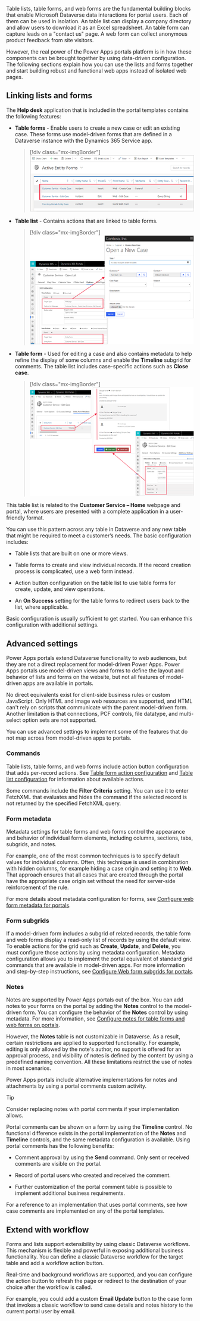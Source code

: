Table lists, table forms, and web forms are the fundamental building blocks that enable Microsoft Dataverse data interactions for portal users. Each of them can be used in isolation. An table list can display a company directory and allow users to download it as an Excel spreadsheet. An table form can capture leads on a "contact us" page. A web form can collect anonymous product feedback from site visitors.

However, the real power of the Power Apps portals platform is in how these components can be brought together by using data-driven configuration. The following sections explain how you can use the lists and forms together and start building robust and functional web apps instead of isolated web pages.

## Linking lists and forms

The **Help desk** application that is included in the portal templates contains the following features:

- **Table forms** - Enable users to create a new case or edit an existing case. These forms use model-driven forms that are defined in a Dataverse instance with the Dynamics 365 Service app.

   > [!div class="mx-imgBorder"]
   > [![Screenshot of the Active table forms list.](../media/case-entity-forms.png)](../media/case-entity-forms.png#lightbox)

- **Table list** - Contains actions that are linked to table forms.

   > [!div class="mx-imgBorder"]
   > [![Screenshot of the Case entity list with open new case pop out.](../media/case-entity-list.png)](../media/case-entity-list.png#lightbox)

- **Table form** - Used for editing a case and also contains metadata to help refine the display of some columns and enable the **Timeline** subgrid for comments. The table list includes case-specific actions such as **Close case**.

   > [!div class="mx-imgBorder"]
   > [![Screenshot of the edit case form feature and update, close, or cancel options.](../media/case-form-explained.png)](../media/case-form-explained.png#lightbox)

This table list is related to the **Customer Service – Home** webpage and portal, where users are presented with a complete application in a user-friendly format.

You can use this pattern across any table in Dataverse and any new table that might be required to meet a customer’s needs. The basic configuration includes:

- Table lists that are built on one or more views.

- Table forms to create and view individual records. If the record creation process is complicated, use a web form instead.

- Action button configuration on the table list to use table forms for create, update, and view operations.

- An **On Success** setting for the table forms to redirect users back to the list, where applicable.

Basic configuration is usually sufficient to get started. You can enhance this configuration with additional settings.

## Advanced settings

Power Apps portals extend Dataverse functionality to web audiences, but they are not a direct replacement for model-driven Power Apps. Power Apps portals use model-driven views and forms to define the layout and behavior of lists and forms on the website, but not all features of model-driven apps are available in portals.

No direct equivalents exist for client-side business rules or custom JavaScript. Only HTML and image web resources are supported, and HTML can't rely on scripts that communicate with the parent model-driven form. Another limitation is that connections, PCF controls, file datatype, and multi-select option sets are not supported.

You can use advanced settings to implement some of the features that do not map across from model-driven apps to portals.

### Commands

Table lists, table forms, and web forms include action button configuration that adds per-record actions. See [Table form action configuration](https://docs.microsoft.com/powerapps/maker/portals/configure/entity-forms#entity-form-action-configuration/?azure-portal=true) and [Table list configuration](https://docs.microsoft.com/powerapps/maker/portals/configure/entity-lists#entity-list-configuration/?azure-portal=true) for information about available actions.

Some commands include the **Filter Criteria** setting. You can use it to enter FetchXML that evaluates and hides the command if the selected record is not returned by the specified FetchXML query.

### Form metadata

Metadata settings for table forms and web forms control the appearance and behavior of individual form elements, including columns, sections, tabs, subgrids, and notes.

For example, one of the most common techniques is to specify default values for individual columns. Often, this technique is used in combination with hidden columns, for example hiding a case origin and setting it to **Web**. That approach ensures that all cases that are created through the portal have the appropriate case origin set without the need for server-side reinforcement of the rule.

For more details about metadata configuration for forms, see [Configure web form metadata for portals](https://docs.microsoft.com/powerapps/maker/portals/configure/configure-web-form-metadata/?azure-portal=true).

### Form subgrids

If a model-driven form includes a subgrid of related records, the table form and web forms display a read-only list of records by using the default view. To enable actions for the grid such as **Create**, **Update**, and **Delete**, you must configure those actions by using metadata configuration. Metadata configuration allows you to implement the portal equivalent of standard grid commands that are available in model-driven apps. For more information and step-by-step instructions, see [Configure Web form subgrids for portals](https://docs.microsoft.com/powerapps/maker/portals/configure/configure-web-form-subgrid/?azure-portal=true).

### Notes

Notes are supported by Power Apps portals out of the box. You can add notes to your forms on the portal by adding the **Notes** control to the model-driven form. You can configure the behavior of the **Notes** control by using metadata. For more information, see [Configure notes for table forms and web forms on portals](https://docs.microsoft.com/powerapps/maker/portals/configure-notes/?azure-portal=true).

However, the **Notes** table is not customizable in Dataverse. As a result, certain restrictions are applied to supported functionality. For example, editing is only allowed by the note's author, no support is offered for an approval process, and visibility of notes is defined by the content by using a predefined naming convention. All these limitations restrict the use of notes in most scenarios.

Power Apps portals include alternative implementations for notes and attachments by using a portal comments custom activity.

> [!TIP]
> Consider replacing notes with portal comments if your implementation allows.

Portal comments can be shown on a form by using the **Timeline** control. No functional difference exists in the portal implementation of the **Notes** and **Timeline** controls, and the same metadata configuration is available. Using portal comments has the following benefits:

- Comment approval by using the **Send** command. Only sent or received comments are visible on the portal.

- Record of portal users who created and received the comment.

- Further customization of the portal comment table is possible to implement additional business requirements.

For a reference to an implementation that uses portal comments, see how case comments are implemented on any of the portal templates.

## Extend with workflow

Forms and lists support extensibility by using classic Dataverse workflows. This mechanism is flexible and powerful in exposing additional business functionality. You can define a classic Dataverse workflow for the target table and add a workflow action button.

Real-time and background workflows are supported, and you can configure the action button to refresh the page or redirect to the destination of your choice after the workflow is called.

For example, you could add a custom **Email Update** button to the case form that invokes a classic workflow to send case details and notes history to the current portal user by email.